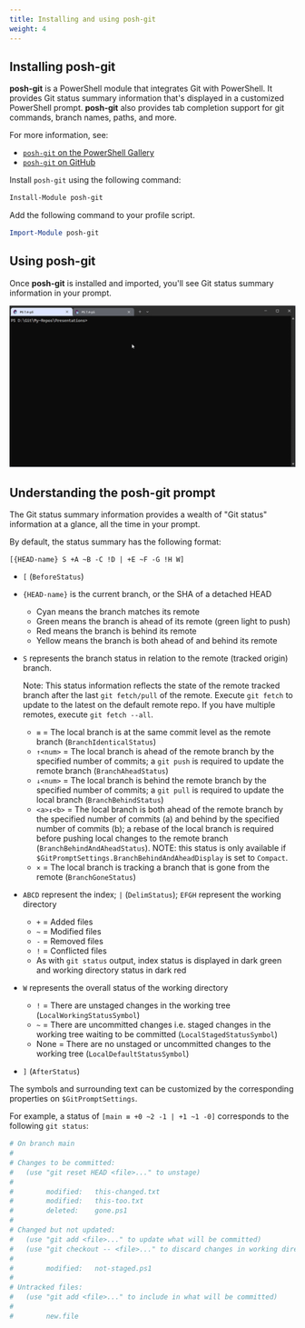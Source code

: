 ```yaml
---
title: Installing and using posh-git
weight: 4
---
```

<!-- markdownlint-disable MD041 -->

## Installing posh-git

**posh-git** is a PowerShell module that integrates Git with PowerShell. It provides Git status
summary information that's displayed in a customized PowerShell prompt. **posh-git** also provides
tab completion support for git commands, branch names, paths, and more.

For more information, see:

- [`posh-git` on the PowerShell Gallery](https://www.powershellgallery.com/packages/posh-git)
- [`posh-git` on GitHub](https://github.com/dahlbyk/posh-git)

Install `posh-git` using the following command:

```powershell
Install-Module posh-git
```

Add the following command to your profile script.

```powershell
Import-Module posh-git
```

## Using posh-git

Once **posh-git** is installed and imported, you'll see Git status summary information in your
prompt.

![Animation showing the posh-git user experience](using-posh-git.gif)

## Understanding the posh-git prompt

The Git status summary information provides a wealth of "Git status" information at a glance, all
the time in your prompt.

By default, the status summary has the following format:

```
[{HEAD-name} S +A ~B -C !D | +E ~F -G !H W]
```

- `[` (`BeforeStatus`)
- `{HEAD-name}` is the current branch, or the SHA of a detached HEAD
  - Cyan means the branch matches its remote
  - Green means the branch is ahead of its remote (green light to push)
  - Red means the branch is behind its remote
  - Yellow means the branch is both ahead of and behind its remote
- `S` represents the branch status in relation to the remote (tracked origin) branch.

  Note: This status information reflects the state of the remote tracked branch after the last
  `git fetch/pull` of the remote. Execute `git fetch` to update to the latest on the default remote
  repo. If you have multiple remotes, execute `git fetch --all`.

  - `≡` = The local branch is at the same commit level as the remote branch
    (`BranchIdenticalStatus`)
  - `↑<num>` = The local branch is ahead of the remote branch by the specified number of commits; a
    `git push` is required to update the remote branch (`BranchAheadStatus`)
  - `↓<num>` = The local branch is behind the remote branch by the specified number of commits; a
    `git pull` is required to update the local branch (`BranchBehindStatus`)
  - `<a>↕<b>` = The local branch is both ahead of the remote branch by the specified number of
    commits (a) and behind by the specified number of commits (b); a rebase of the local branch is
    required before pushing local changes to the remote branch (`BranchBehindAndAheadStatus`). NOTE:
    this status is only available if `$GitPromptSettings.BranchBehindAndAheadDisplay` is set to
    `Compact`.
  - `×` = The local branch is tracking a branch that is gone from the remote (`BranchGoneStatus`)
- `ABCD` represent the index; `|` (`DelimStatus`); `EFGH` represent the working directory
  - `+` = Added files
  - `~` = Modified files
  - `-` = Removed files
  - `!` = Conflicted files
  - As with `git status` output, index status is displayed in dark green and working directory
    status in dark red

- `W` represents the overall status of the working directory
  - `!` = There are unstaged changes in the working tree (`LocalWorkingStatusSymbol`)
  - `~` = There are uncommitted changes i.e. staged changes in the working tree waiting to be
    committed (`LocalStagedStatusSymbol`)
  - None = There are no unstaged or uncommitted changes to the working tree
    (`LocalDefaultStatusSymbol`)
- `]` (`AfterStatus`)

The symbols and surrounding text can be customized by the corresponding properties on
`$GitPromptSettings`.

For example, a status of `[main ≡ +0 ~2 -1 | +1 ~1 -0]` corresponds to the following `git status`:

```powershell
# On branch main
#
# Changes to be committed:
#   (use "git reset HEAD <file>..." to unstage)
#
#        modified:   this-changed.txt
#        modified:   this-too.txt
#        deleted:    gone.ps1
#
# Changed but not updated:
#   (use "git add <file>..." to update what will be committed)
#   (use "git checkout -- <file>..." to discard changes in working directory)
#
#        modified:   not-staged.ps1
#
# Untracked files:
#   (use "git add <file>..." to include in what will be committed)
#
#        new.file
```

